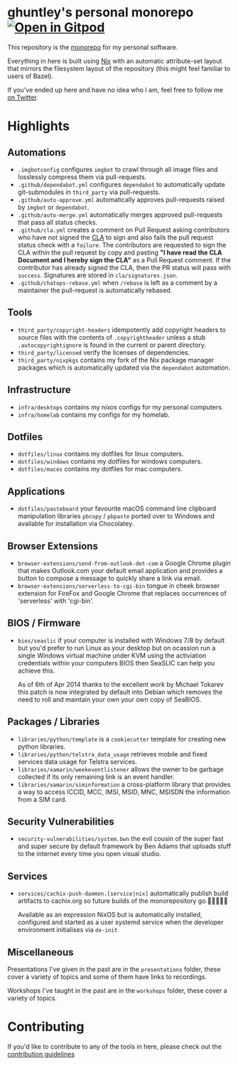 # ghuntley's personal monorepo [![Open in Gitpod](https://gitpod.io/button/open-in-gitpod.svg)](https://gitpod.io/#https://github.com/ghuntley/ghuntley)

This repository is the [monorepo][] for my personal software.

Everything in here is built using [Nix][] with an automatic attribute-set layout
that mirrors the filesystem layout of the repository (this might feel familiar
to users of Bazel).

If you've ended up here and have no idea who I am, feel free to follow me [on
Twitter][].

# Highlights

## Automations

* `.imgbotconfig` configures `imgbot` to crawl through all image files and losslessly compress them via pull-requests.
* `.github/dependabot.yml` configures `dependabot` to automatically update git-submodules in `third_party` via pull-requests.
* `.github/auto-approve.yml` automatically approves pull-requests raised by `imgbot` or `dependabot`.
* `.github/auto-merge.yml` automatically merges approved pull-requests that pass all status checks.
* `.github/cla.yml` creates a comment on Pull Request asking contributors who have not signed the [CLA][] to sign and also
   fails the pull request status check with a `failure`. The contributors are requested to sign the CLA within the
   pull request by copy and pasting **"I have read the CLA Document and I hereby sign the CLA"** as a Pull Request comment.
   If the contributor has already signed the CLA, then the PR status will pass with `success`. Signatures are stored in `cla/signatures.json`.
* `.github/chatops-rebase.yml` when `/rebase` is left as a comment by a maintainer the pull-request is automatically rebased. 

## Tools

* `third_party/copyright-headers` idempotently add copyright headers to source files with the contents of `.copyrightheader`
   unless a stub `.autocopyrightignore` is found in the current or parent directory.
* `third_party/licensed` verify the licenses of dependencies.
* `third_party/nixpkgs` contains my fork of the Nix package manager packages which is automatically updated via the `dependabot` automation.

## Infrastructure

* `infra/desktops` contains my nixos configs for my personal computers.
* `infra/homelab` contains my configs for my homelab.

## Dotfiles

* `dotfiles/linux` contains my dotfiles for linux computers.
* `dotfiles/windows` contains my dotfiles for windows computers.
* `dotfiles/macos` contains my dotfiles for mac computers.

## Applications

* `dotfiles/pasteboard` your favourite macOS command line clipboard manipulation libraries `pbcopy` / `pbpaste` ported over to Windows and available
   for installation via Chocolatey.

## Browser Extensions

* `browser-extensions/send-from-outlook-dot-com` a Google Chrome plugin that makes Outlook.com your default email application and provides a button to compose a message to quickly share a link via email.
* `browser-extensions/serverless-to-cgi-bin` tongue in cheek browser extension for FireFox and Google Chrome that replaces occurrences of 'serverless' with 'cgi-bin'.

## BIOS / Firmware

* `bios/seaslic` if your computer is installed with Windows 7/8 by default but you'd prefer to run Linux as your desktop but on ocassion run a single
   Windows virtual machine under KVM using the activiation credentials within your computers BIOS then SeaSLIC can help you achieve this. 

   As of 6th of Apr 2014 thanks to the excellent work by Michael Tokarev this patch is now integrated by default into Debian which removes the need to
   roll and maintain your own your own copy of SeaBIOS.

## Packages / Libraries

* `libraries/python/template` is a `cookiecutter` template for creating new python libraries.
* `libraries/python/telstra_data_usage` retrieves mobile and fixed services data usage for Telstra services.
* `libraries/xamarin/weekeventlistener` allows the owner to be garbage collected if its only remaining link is an event handler.
* `libraries/xamarin/siminformation` a cross-platform library that provides a way to access ICCID, MCC, IMSI, MSID, MNC, MSISDN the information from a SIM card.

## Security Vulnerabilities

* `security-vulnerabilities/system.bwn` the evil cousin of the super fast and super secure by default framework by Ben Adams that uploads stuff to the internet every time you open visual studio.

## Services

* `services/cachix-push-daemon.[service|nix]` automatically publish build artifacts to cachix.org so future builds of the monorepository go 🚀🚀🚀🚀🚀 

  Available as an expression NixOS but is automatically installed, configured and started as a user systemd service when the developer
  environment initialises via `de-init`

## Miscellaneous

Presentations I've given in the past are in the `presentations` folder, these
cover a variety of topics and some of them have links to recordings.

Workshops I've taught in the past are in the `workshops` folder, these
cover a variety of topics.

# Contributing

If you'd like to contribute to any of the tools in here, please check out the
[contribution guidelines](/tree/docs/CONTRIBUTING.md)

[CLA]: CLA/README.md
[monorepo]: https://en.wikipedia.org/wiki/Monorepo
[Nix]: https://nixos.org/nix
[on Twitter]: https://twitter.com/geoffreyhuntley
